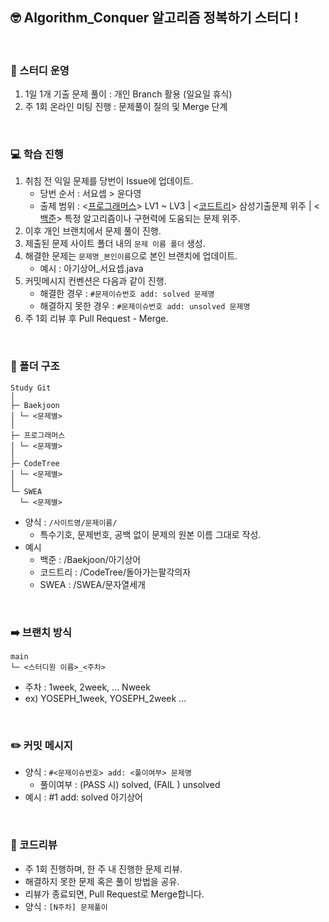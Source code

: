 ## 🤓 Algorithm_Conquer 알고리즘 정복하기 스터디 !

<br> 

### 📝 스터디 운영
1. 1일 1개 기출 문제 풀이 : 개인 Branch 활용 (일요일 휴식)
2. 주 1회 온라인 미팅 진행 : 문제풀이 질의 및 Merge 단계

<br> 

### 💻 학습 진행

1. 취침 전 익일 문제를 당번이 Issue에 업데이트.
   - 당번 순서 : 서요셉 > 윤다영
   - 출제 범위 : <[프로그래머스](https://programmers.co.kr/)> LV1 ~ LV3 | <[코드트리](https://www.codetree.ai/training-field/frequent-problems)> 삼성기출문제 위주 | <[백준](https://www.acmicpc.net/workbook/view/1152)> 특정 알고리즘이나 구현력에 도움되는 문제 위주.
2. 이후 개인 브랜치에서 문제 풀이 진행.
3. 제출된 문제 사이트 폴더 내의 `문제 이름 폴더` 생성.
4. 해결한 문제는 `문제명_본인이름`으로 본인 브랜치에 업데이트.
   - 예시 : 아기상어_서요셉.java
5. 커밋메시지 컨벤션은 다음과 같이 진행.
   - 해결한 경우 : `#문제이슈번호 add: solved 문제명`
   - 해결하지 못한 경우 : `#문제이슈번호 add: unsolved 문제명`
6. 주 1회 리뷰 후 Pull Request - Merge.

<br> 

### 📂 폴더 구조
```
Study Git
│
├─ Baekjoon
│ └─ <문제별>
│
├─ 프로그래머스
│ └─ <문제별>
│
├─ CodeTree
│ └─ <문제별>
│
└─ SWEA
  └─ <문제별>
```
- 양식 : `/사이트명/문제이름/`
  - 특수기호, 문제번호, 공백 없이 문제의 원본 이름 그대로 작성.
- 예시
  - 백준 : /Baekjoon/아기상어
  - 코드트리 : /CodeTree/돌아가는팔각의자
  - SWEA : /SWEA/문자열세개

<br>

### ➡️ 브랜치 방식
```
main
└─ <스터디원 이름>_<주차>
```
- 주차 : 1week, 2week, ... Nweek
- ex) YOSEPH_1week, YOSEPH_2week ... 

<br> 

### ✏️ 커밋 메시지
- 양식 : `#<문제이슈번호> add: <풀이여부> 문제명`
  - 풀이여부 : (PASS 시) solved, (FAIL ) unsolved
- 예시 : #1 add: solved 아기상어

<br> 

### 📃 코드리뷰
- 주 1회 진행하며, 한 주 내 진행한 문제 리뷰.
- 해결하지 못한 문제 혹은 풀이 방법을 공유.
- 리뷰가 종료되면, Pull Request로 Merge합니다.
- 양식 : `[N주차] 문제풀이`
